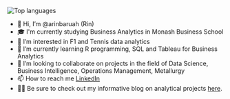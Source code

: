 <!---![Github stats](https://github-readme-stats.vercel.app/api?username=arinbaruah)--->
![Top languages](https://github-readme-stats.vercel.app/api/top-langs/?username=arinbaruah&hide=html,jupyter%20notebook,JavaScript,PostScript,SCSS,Less&layout=compact&langs_count=10)




- 👋 Hi, I’m @arinbaruah (Rin)
- 🎓 I'm currently studying Business Analytics in Monash Business School
- 👀 I’m interested in F1 and Tennis data analytics  
- 🌱 I’m currently learning R programming, SQL and Tableau for Business Analytics
- 💞️ I’m looking to collaborate on projects in the field of Data Science, Business Intelligence, Operations Management, Metallurgy 
- 📫 How to reach me [LinkedIn](https://www.linkedin.com/in/arindam-baruah/)
- 🕵️‍♂️ Be sure to check out my informative blog on analytical projects [here](https://arinbaruah.github.io/Rinsights_blog/).

<!---
arinbaruah/arinbaruah is a ✨ special ✨ repository because its `README.md` (this file) appears on your GitHub profile.
You can click the Preview link to take a look at your changes.
--->
